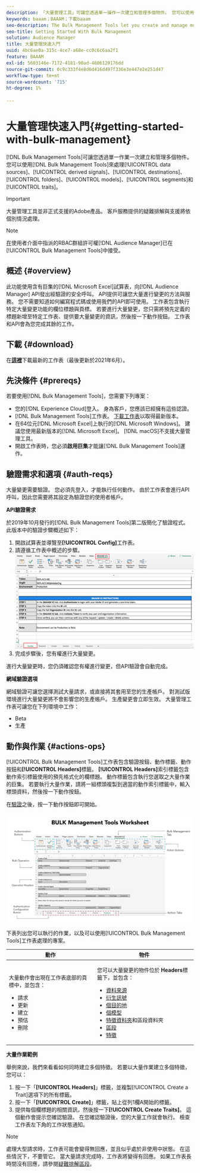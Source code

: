 ```yaml
---
description: 「大量管理工具」可讓您透過單一操作一次建立和管理多個物件。 您可以使用大量管理工具來處理資料來源、衍生訊號、目的地、資料夾、區段和特徵。
keywords: baaam；BAAAM；下載baaam
seo-description: The Bulk Management Tools let you create and manage multiple objects at once with single operation. You can use Bulk Management Tools to work with data sources, derived signals, destinations, folders, segments, and traits.
seo-title: Getting Started With Bulk Management
solution: Audience Manager
title: 大量管理快速入門
uuid: 4bc6ae0a-315c-4ce7-a68e-cc0c6c6aa2f1
feature: BAAAM
exl-id: 5603146e-7172-4181-90ad-4606129176dd
source-git-commit: 0c9c333f4e8d6d416d497f336e3e447e2e251d47
workflow-type: tm+mt
source-wordcount: '715'
ht-degree: 1%

---
```



# 大量管理快速入門{#getting-started-with-bulk-management}

[!DNL Bulk Management Tools]可讓您透過單一作業一次建立和管理多個物件。 您可以使用[!DNL Bulk Management Tools]來處理[!UICONTROL data sources]、[!UICONTROL derived signals]、[!UICONTROL destinations]、[!UICONTROL folders]、[!UICONTROL models]、[!UICONTROL segments]和[!UICONTROL traits]。

>[!IMPORTANT]
>
>大量管理工具並非正式支援的Adobe產品。 客戶服務提供的疑難排解與支援將依個別情況處理。

<!-- 

c_bulk_start.xml

 -->

>[!NOTE]
>
>[在](../../features/administration/administration-overview.md)使用者介面中指派的RBAC群組許可權[!DNL Audience Manager]已在[!UICONTROL Bulk Management Tools]中接受。

## 概述 {#overview}

此功能使用含有巨集的[!DNL Microsoft Excel]試算表，向[!DNL Audience Manager] API發出經驗證的安全呼叫。 API提供可讓您大量進行變更的方法與服務。 您不需要知道如何編寫程式碼或使用我們的API即可使用。 工作表包含執行特定大量變更功能的欄位標題與頁標。 若要進行大量變更，您只需將預先定義的標題新增至特定工作表、提供要大量變更的資訊，然後按一下動作按鈕。 工作表和API會為您完成其餘的工作。

## 下載 {#download}

在&#x200B;**[這裡](assets/BAAAM_V2_20210609.xlsm)**&#x200B;下載最新的工作表（最後更新於2021年6月）。

## 先決條件 {#prereqs}

若要使用[!DNL Bulk Management Tools]，您需要下列專案：

* 您的[!DNL Experience Cloud]登入。 身為客戶，您應該已經擁有這些認證。
* [!DNL Bulk Management Tools]工作表。 [下載工作表](assets/BAAAM_V2_20210609.xlsm)以取得最新版本。
* 在64位元[!DNL Microsoft Excel]上執行的[!DNL Microsoft Windows]。 建議您使用最新版本的[!DNL Microsoft Excel]。 [!DNL macOS]不支援大量管理工具。
* 開啟工作表時，您必須&#x200B;**啟用巨集**&#x200B;才能讓[!DNL Bulk Management Tools]運作。

## 驗證需求和選項 {#auth-reqs}

大量變更需要驗證。 您必須先登入，才能執行任何動作。 由於工作表會進行API呼叫，因此您需要將其設定為驗證您的使用者帳戶。

**API驗證需求**

於2019年10月發行的[!DNL Bulk Management Tools]第二版簡化了驗證程式。 此版本中的驗證步驟概述如下：

1. 開啟試算表並導覽至&#x200B;**[!UICONTROL Config]**&#x200B;工作表。
2. 請遵循工作表中概述的步驟。
   ![](assets/baaam-authentication.png)
3. 完成步驟後，您有權進行大量變更。

進行大量變更時，您仍須確認您有權進行變更，但API驗證會自動完成。

**網域驗證選項**

網域驗證可讓您選擇測試大量請求，或直接將其套用至您的生產帳戶。 對測試版環境進行大量變更將不會影響您的生產帳戶。 生產變更會立即生效。 大量管理工作表可讓您在下列環境中工作：

* Beta
* 生產

## 動作與作業 {#actions-ops}

[!UICONTROL Bulk Management Tools]工作表包含驗證按鈕、動作標籤、動作按鈕和&#x200B;**[!UICONTROL Headers]**&#x200B;標籤。 **[!UICONTROL Headers]**&#x200B;索引標籤包含動作索引標籤使用的預先格式化的欄標題。 動作標籤包含執行您選取之大量作業的巨集。 若要執行大量作業，請將一組標頭複製到適當的動作索引標籤中，輸入標頭資料，然後按一下動作按鈕。

在[驗證](#auth-reqs)之後，按一下動作按鈕即可開始。

![](assets/baaam-worksheet.png)

下表列出您可以執行的作業，以及可以使用[!UICONTROL Bulk Management Tools]工作表處理的專案。

<table id="table_B9B3E09B692E42BAA52FB32C18B00709"> 
 <thead> 
  <tr> 
   <th colname="col1" class="entry"> 動作 </th> 
   <th colname="col2" class="entry"> 物件 </th> 
  </tr> 
 </thead>
 <tbody> 
  <tr> 
   <td colname="col1"> <p>大量動作會出現在工作表底部的頁標中，並包含： </p> <p> 
     <ul id="ul_49F46B9E00C045D29E40258EB7BDCFBB"> 
      <li id="li_193C41EA19EF4D738FBA037D2BF9B05C">請求 </li> 
      <li id="li_5BE2E13D839F4958AAA5C01B7EFC5096">更新 </li> 
      <li id="li_4CCCC739795945DF8C89787F9A67EB88">建立 </li> 
      <li id="li_C7D36D2BDF0448CEAF3A5EABE41038E8">預估 </li> 
      <li id="li_07A3E94326124A3092362D9896EB7732">刪除 </li> 
     </ul> </p> </td> 
   <td colname="col2"> <p>您可以大量變更的物件位於<b><span class="uicontrol"> Headers</span></b>標籤下，並包含： </p> <p> 
     <ul id="ul_A7A96F2B1B63430B9A1E1184AC5FA8F2"> 
      <li id="li_E3D9E2E190B04BE685337AC6140C371C"> <a href="../../features/datasources-list-and-settings.md#data-sources-list-and-settings">資料來源</a> </li> 
      <li id="li_B645385E40684FA28770913EAF18CB2C"> <a href="../../features/derived-signals.md">衍生訊號</a> </li> 
      <li id="li_9059F8C4A41A410899BDEFC76D3F5949"> <a href="../../features/destinations/destinations.md">個目的地</a> </li> 
      <li> <a href="../../features/algorithmic-models/understanding-models.md">個模型</a> </li> 
      <li id="li_BB5A445150754E53AA38C78461326932"> <a href="../../features/traits/trait-storage.md#trait-storage">特徵資料夾</a>和區段資料夾 </li> 
      <li id="li_7A27DBF64E0945CF8AE8C96E8C6EDA09"> <a href="../../features/segments/segments-purpose.md">區段</a> </li> 
      <li id="li_A4640A34930040DEA8555EAF0AE2A702"> <a href="../../features/traits/trait-details-page.md">特徵</a> </li> 
     </ul> </p> </td> 
  </tr> 
 </tbody> 
</table>

**大量作業範例**

舉例來說，我們來看看如何同時建立多個特徵。 若要以大量作業建立多個特徵，您可以：

1. 按一下「**[!UICONTROL Headers]**」標籤，並複製[!UICONTROL Create a Trait]選項下的所有標籤。
2. 按一下「**[!UICONTROL Create]**」標籤，貼上從列1欄A開始的標籤。
3. 提供每個欄標題的相關資訊，然後按一下&#x200B;**[!UICONTROL Create Traits]**。 這個動作會提示您確認驗證。 在您確認驗證後，您的大量工作就會執行。 檢查工作表左下角的工作狀態通知。


>[!NOTE]
>
>處理大型請求時，工作表可能會變得無回應，並且似乎處於非使用中狀態。 在這些情況下，不要管它。 當大量請求完成時，工作表將變得有回應。 如果工作表長時間沒有回應，請參閱[疑難排解區段](../../reference/bulk-management-tools/bulk-troubleshooting.md)。
